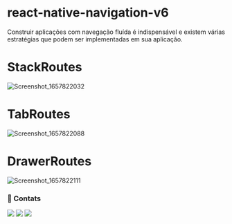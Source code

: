 # react-native-navigation-v6
Construir aplicações com navegação fluída é indispensável e existem várias estratégias que podem ser implementadas em sua aplicação.

# StackRoutes

![Screenshot_1657822032](https://user-images.githubusercontent.com/98346731/179052638-0e39aaf4-bf7f-49f0-be1c-b182eff2feb6.png)

# TabRoutes

![Screenshot_1657822088](https://user-images.githubusercontent.com/98346731/179052751-a9fc15f2-b30e-4d2b-8fde-5710457b8f11.png)

# DrawerRoutes

![Screenshot_1657822111](https://user-images.githubusercontent.com/98346731/179052821-fe4ca40e-9328-4ccc-85d5-eb8621d5b0ed.png)


 ### 🤝 Contats
 
 <div> 
  <a href="https://www.linkedin.com/in/lucas-fernando-monfre-8a484a226/" target="_blank"><img src="https://img.shields.io/badge/-LinkedIn-%230077B5?style=for-the-badge&logo=linkedin&logoColor=white" target="_blank"></a>
  <a href = "mailto:monfrelucas@gmail.com"><img src="https://img.shields.io/badge/Gmail-D14836?style=for-the-badge&logo=gmail&logoColor=white" target="_blank"></a>
  <a href = "mailto:lucas.monfre@hotmail.com"><img src="https://img.shields.io/badge/Microsoft_Outlook-0078D4?style=for-the-badge&logo=microsoft-outlook&logoColor=white" target="_blank"></a> 
 </div>
 
</div>
